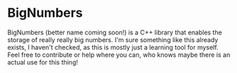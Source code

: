 # BigNumbers
BigNumbers (better name coming soon!) is a C++ library that enables the storage of really really big numbers. I'm sure something like this already exists, I haven't checked, as this is mostly just a learning tool for myself. Feel free to contribute or help where you can, who knows maybe there is an actual use for this thing!
